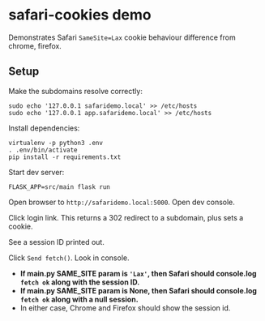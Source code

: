 # safari-cookies demo

Demonstrates Safari `SameSite=Lax` cookie behaviour difference from chrome, firefox.

## Setup

Make the subdomains resolve correctly:

```
sudo echo '127.0.0.1 safaridemo.local' >> /etc/hosts
sudo echo '127.0.0.1 app.safaridemo.local' >> /etc/hosts
```

Install dependencies:

```
virtualenv -p python3 .env
. .env/bin/activate
pip install -r requirements.txt
```

Start dev server:

```
FLASK_APP=src/main flask run
```

Open browser to `http://safaridemo.local:5000`. Open dev console.

Click login link. This returns a 302 redirect to a subdomain, plus sets a cookie.

See a session ID printed out.

Click `Send fetch()`. Look in console.

- **If main.py SAME_SITE param is `'Lax'`, then Safari should console.log `fetch ok` along with the session ID.**
- **If main.py SAME_SITE param is None, then Safari should console.log `fetch ok` along with a null session.**
- In either case, Chrome and Firefox should show the session id.
